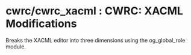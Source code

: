 # cwrc/cwrc_xacml : CWRC: XACML Modifications

Breaks the XACML editor into three dimensions using the og_global_role module.
